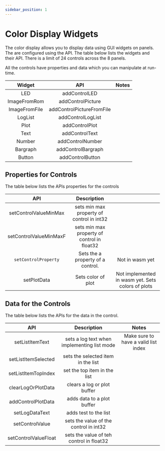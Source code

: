 ```yaml
---
sidebar_position: 1
---
```


# Color Display Widgets

The color display allows you to display data using GUI widgets on panels. The are configured using the API. The table below lists the widgets and their API.  There is a limit of 24 controls across the 8 panels.

All the controls have properties and data which you can manipulate at run-time.

|   **Widget**  	|          **API**          	| **Notes** 	|
|:-------------:	|:-------------------------:	|:---------:	|
|      LED      	|       addControlLED       	|           	|
|  ImageFromRom 	|     addControlPicture     	|           	|
| ImageFromFile 	| addControlPictureFromFile 	|           	|
|    LogList    	|     addControlLogList     	|           	|
|      Plot     	|       addControlPlot      	|           	|
|      Text     	|       addControlText      	|           	|
|     Number    	|      addControlNumber     	|           	|
|    Bargraph   	|     addControlBargraph    	|           	|
|     Button    	|      addControlButton     	|           	|

## Properties for Controls

The table below lists the APIs properties for the controls

|          **API**         	|               **Description**               	|                                                   	|
|:------------------------:	|:-------------------------------------------:	|:-------------------------------------------------:	|
|   setControlValueMinMax  	|  sets min max property of control in int32  	|                                                   	|
|  setControlValueMinMaxF  	| sets min max property of control in float32 	|                                                   	|
| ```setControlProperty``` 	|      Sets the a property of a control.      	|                  Not in wasm yet                  	|
|        setPlotData       	|              Sets color of plot             	| Not implemented in wasm yet. Sets colors of plots 	|

## Data for the Controls

The table below lists the APIs for the data in the control.

|        **API**       	|               **Description**               	|               **Notes**              	|
|:--------------------:	|:-------------------------------------------:	|:------------------------------------:	|
|    setListItemText   	| sets a log text when implementing list mode 	| Make sure to have a valid list index 	|
|  setListItemSelected 	|      sets the selected item in the list     	|                                      	|
|  setListItemTopIndex 	|         set the top item in the list        	|                                      	|
|  clearLogOrPlotData  	|         clears a log or plot buffer         	|                                      	|
|  addControlPlotData  	|          adds data to a plot buffer         	|                                      	|
|    setLogDataText    	|            adds test to the list            	|                                      	|
|    setControlValue   	|    sets the value of the control in int32   	|                                      	|
| setControlValueFloat 	|   sets the value of teh control in float32  	|                                      	|